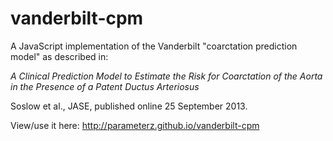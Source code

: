 vanderbilt-cpm
==============

A JavaScript implementation of the Vanderbilt "coarctation prediction model" as described in:

_A Clinical Prediction Model to Estimate the Risk for Coarctation of the Aorta in the Presence of a Patent Ductus Arteriosus_

Soslow et al., JASE, published online 25 September 2013.

View/use it here:
http://parameterz.github.io/vanderbilt-cpm
